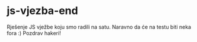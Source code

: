 # js-vjezba-end
Rješenje JS vježbe koju smo radili na satu. Naravno da će na testu biti neka fora :) Pozdrav hakeri!
